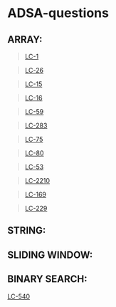 # ADSA-questions


## ARRAY:

>[LC-1](https://leetcode.com/problems/two-sum/submissions/1777635910/)

>[LC-26](https://leetcode.com/problems/remove-duplicates-from-sorted-array/submissions/1777634746/)

>[LC-15](https://leetcode.com/problems/3sum/submissions/1777637035/)

>[LC-16](https://leetcode.com/problems/3sum-closest/submissions/1777638404/)

>[LC-59](https://leetcode.com/problems/spiral-matrix-ii/submissions/1777640052/)

>[LC-283](https://leetcode.com/problems/move-zeroes/submissions/1777641335/)

>[LC-75](https://leetcode.com/problems/sort-colors/submissions/1777642747/)

>[LC-80](https://leetcode.com/problems/remove-duplicates-from-sorted-array-ii/submissions/1777644550/)

>[LC-53](https://leetcode.com/problems/maximum-subarray/submissions/1777647156/)

>[LC-2210](https://leetcode.com/problems/count-hills-and-valleys-in-an-array/submissions/1777651366/)

>[LC-169](https://leetcode.com/problems/majority-element/submissions/1777652612/)

>[LC-229](https://leetcode.com/problems/majority-element-ii/submissions/1777685001/)




## STRING:


## SLIDING WINDOW:


## BINARY SEARCH:

[LC-540](https://leetcode.com/problems/single-element-in-a-sorted-array/submissions/1777695393/)


